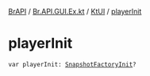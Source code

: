 [BrAPI](../../index.md) / [Br.API.GUI.Ex.kt](../index.md) / [KtUI](index.md) / [playerInit](./player-init.md)

# playerInit

`var playerInit: `[`SnapshotFactoryInit`](../-snapshot-factory-init.md)`?`